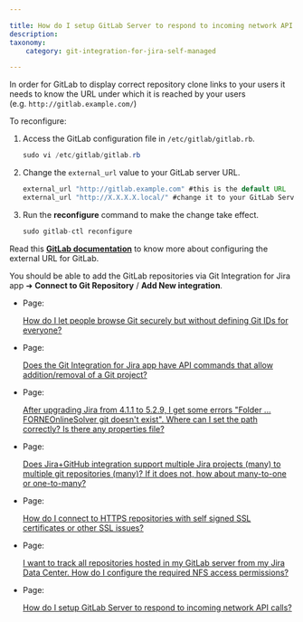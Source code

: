 ```yaml
---

title: How do I setup GitLab Server to respond to incoming network API calls?
description:
taxonomy:
    category: git-integration-for-jira-self-managed

---
```

In order for GitLab to display correct repository clone links to your users it needs to know the URL under which it is reached by your users (e.g. `http://gitlab.example.com/`)

To reconfigure:

1.  Access the GitLab configuration file in `/etc/gitlab/gitlab.rb`. 

    ```java
    sudo vi /etc/gitlab/gitlab.rb
    ```

2.  Change the `external_url` value to your GitLab server URL. 

    ```java
    external_url "http://gitlab.example.com" #this is the default URL
    external_url "http://X.X.X.X.local/" #change it to your GitLab Server URL
    ```

3.  Run the **reconfigure** command to make the change take effect. 

    ```java
    sudo gitlab-ctl reconfigure
    ```



Read this [**GitLab documentation**](https://docs.gitlab.com/omnibus/settings/configuration.html#configuring-the-external-url-for-gitlab) to know more about configuring the external URL for GitLab.

You should be able to add the GitLab repositories via Git Integration for Jira app ➜ **Connect to Git Repository** / **Add New integration**.

*   Page:

    [How do I let people browse Git securely but without defining Git IDs for everyone?](/wiki/spaces/GIJDC/pages/2042331224)

*   Page:

    [Does the Git Integration for Jira app have API commands that allow addition/removal of a Git project?](/wiki/spaces/GIJDC/pages/2040627498)

*   Page:

    [After upgrading Jira from 4.1.1 to 5.2.9, I get some errors "Folder ... FORNEOnlineSolver git doesn't exist". Where can I set the path correctly? Is there any properties file?](/wiki/spaces/GIJDC/pages/2042331241)

*   Page:

    [Does Jira+GitHub integration support multiple Jira projects (many) to multiple git repositories (many)? If it does not, how about many-to-one or one-to-many?](/wiki/spaces/GIJDC/pages/2040627549)

*   Page:

    [How do I connect to HTTPS repositories with self signed SSL certificates or other SSL issues?](/wiki/spaces/GIJDC/pages/2042331271)

*   Page:

    [I want to track all repositories hosted in my GitLab server from my Jira Data Center. How do I configure the required NFS access permissions?](/wiki/spaces/GIJDC/pages/2040660424)

*   Page:

    [How do I setup GitLab Server to respond to incoming network API calls?](/wiki/spaces/GIJDC/pages/2040627711)